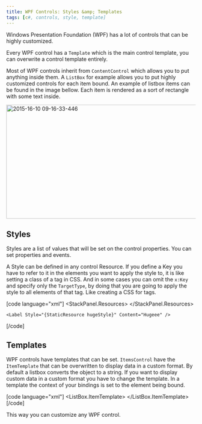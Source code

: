 ```yaml
---
title: WPF Controls: Styles &amp; Templates
tags: [c#, controls, style, template]
---
```


Windows Presentation Foundation (WPF) has a lot of controls that can be highly customized.

Every WPF control has a <code>Template</code> which is the main control template, you can overwrite a control template entirely.

Most of WPF controls inherit from <code>ContentControl</code> which allows you to put anything inside them. A <code>ListBox</code> for example allows you to put highly customized controls for each item bound. An example of listbox items can be found in the image bellow. Each item is rendered as a sort of rectangle with some text inside.

<a href="https://brunolm.files.wordpress.com/2015/03/2015-16-10-09-16-33-446.png"><img class="alignnone size-full wp-image-214" src="https://brunolm.files.wordpress.com/2015/03/2015-16-10-09-16-33-446.png" alt="2015-16-10 09-16-33-446" width="573" height="303" /></a>
<!--more-->

<h2>Styles</h2>

Styles are a list of values that will be set on the control properties. You can set properties and events.

A Style can be defined in any control Resource. If you define a Key you have to refer to it in the elements you want to apply the style to, it is like setting a class of a tag in CSS. And in some cases you can omit the <code>x:Key</code> and specify only the <code>TargetType</code>, by doing that you are going to apply the style to all elements of that tag. Like creating a CSS for tags.

[code language="xml"]
<StackPanel>
    <StackPanel.Resources>
        <Style x:Key="hugeStyle" TargetType="Label">
            <Setter Property="FontSize" Value="100" />
        </Style>
    </StackPanel.Resources>

    <Label Style="{StaticResource hugeStyle}" Content="Hugeee" />
</StackPanel>
[/code]

<h2>Templates</h2>

WPF controls have templates that can be set. <code>ItemsControl</code> have the <code>ItemTemplate</code> that can be overwritten to display data in a custom format. By default a listbox converts the object to a string. If you want to display custom data in a custom format you have to change the template. In a template the context of your bindings is set to the element being bound.

[code language="xml"]
<ListBox>
    <ListBox.ItemTemplate>
        <DataTemplate>
            <StackPanel>
                <Label Content="{Binding Name}" />
                <Label Content="{Binding Age}" />
            </StackPanel>
        </DataTemplate>
    </ListBox.ItemTemplate>
</ListBox>
[/code]

This way you can customize any WPF control.
